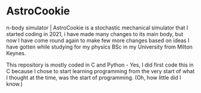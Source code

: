 # AstroCookie
n-body simulator | AstroCookie is a stochastic mechanical simulator that I started coding in 2021, i have made many changes to its main body, but now I have come round again to make few more changes based on ideas I have gotten while studying for my physics BSc in my University from Milton Keynes.

This repository is mostly coded in C and Python - Yes, I did first code this in C because I chose to start learning programming from the very start of what I thought at the time, was the start of programming. (Oh, how little did I know.)
